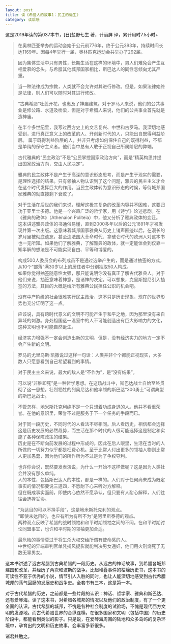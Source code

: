 ```yaml
---
layout: post
title: 读《希腊人的故事1：民主的诞生》
category: 读后感
---
```

这是2019年读的第037本书，[日]盐野七生 著，计丽屏 译，累计用时7.5小时+

>在奥林匹亚举办的运动会始于公元前776年，终于公元393年，持续时间长达1169年。因每4年举行一届，奥林匹克运动会共举办了292届。

>因为集体生活中只有男性，长期生活在这样的环境中，男人们难免会产生互相爱慕的念头。与希腊其他城邦国家相比，斯巴达人的同性恋倾向尤其严重。

>当一种法律成为宗教，人类就不会允许对其进行修改。但是，如果法律始终是法律，则人们可以随时对其进行修改。

>“古典希腊”吐蕊开花，也惠及了神庙建筑。对于罗马人来说，他们的公共事业是修公路、水道及桥梁，但是对于希腊人来说，他们的公共事业首先就是造神庙。

>在半个多世纪里，我写过西方史上的文艺复兴、中世和古罗马。我深切地感受到，进行真正意义上的改革的人、开创新时代的人，只能出自既得利益阶层。
属于既得利益阶层的人，并非只考虑如何保住自己的既得利益，不都是单纯的保守主义者。他们当中总有人敢于正视自己所属阶层的弊端。

>古代雅典的“民主政治”不是“公民掌控国家政治方向”，而是“精英构思并提出国家政治方向，交由人民决定”。

>雅典的民主政体不是产生于高深的意识形态思考，而是产生于现实的需要，是理性选择的结果。只有领袖人物认识到了这个问题，雅典的民主主义才会在这个时代发挥巨大的作用。当民主政体转为意识形态的时候，等待城邦国家雅典的就直接剩下衰败了。

>对于生活在后世的我们来说，理解这极其复杂的改革内容并不困难，这要归功于亚里士多德。他是一个兴趣广泛的哲学家，用《诗学》论述悲剧。在《雅典的政体》（Athenaion Politeia）中，他又分析了雅典政体的变迁。<br/>
这本讲述雅典政体的书通俗易懂，直到2000多年以后的公元1891年才被发现并第一次出版。这意味着城邦国家雅典从历史上销声匿迹以后，在漫长的岁月里被彻底遗忘，甚至连法国大革命时代、拿破仑时代的欧洲人对这本书也一无所知。如果他们了解雅典，了解雅典的政体，就一定能体会到仅靠一知半解的想法是不可能实现自由、平等和博爱的。

>构成500人委员会的布列成员不是通过选举产生的，而是通过抽签的方式，从10个“部落”满30岁以上的居住者中分别抽取50人构成。<br/>
如果你觉得抽签随意性太强，那只能说明你没有真正了解古代雅典人。对于他们来说，抽签意味着神意，是诸神的决定。可以想象，克里斯提尼引入抽签的方法，其目的大概是给所有雅典公民担任公职的机会吧。

>没有中产阶级的社会很难实行民主政治，这不只是历史现象，现在的世界形势也充分证明了这一点。

>应该说，具有跨时代意义的文明不可能产生于和平之地，因为那里没有来自异域的刺激。身处祖国这一温室中的人不可能创造出有巨大影响力的文化，这种文明也不可能自然诞生。

>经济实力增强不一定会创造出新的文明，但是，没有经济实力的地方一定不会产生新的文明。

>罗马的尤里乌斯·凯撒说过这样一句话：人类并非个个都能正视现实，大多数人只愿意看到自己希望看到的事情。

>对于民主主义来说，最大的敌人是“不作为”，是“没有结果”。

>可以说“非胜即死”是一种哲学思想。在这场战斗中，斯巴达战士自始至终贯彻了这一思想。壮烈牺牲的列奥尼达和他率领的斯巴达“300勇士”可谓典型的斯巴达战士。

>不管怎样，地米斯托克利绝不是一个只想着功成身退的人。他并不看重荣誉。在他的意识里，荣誉不过是服务于下一个任务的手段而已。

>对于同一段历史，不同时代的人看法不尽相同。后人看历史，相信都会选择这是历史发展的必然趋势，而生活在那个时代的人很可能选择这是制定和实施了各种保障政策的结果。<br/>
历史是在不断向前发展的过程中形成的。因此在后人眼里，生活在当时的人所做的一切努力似乎都是枉费心机。至于比常人付出更多的领袖人物则比常人更加愚蠢，因为他们的所作所为不过是为了争权夺利。

>也许你会说，既然要发表演说，为什么一开始不这样做呢？这是因为人类社会并没有那么单纯。<br/>
人的本性，包括斯巴达人的本性，都是一样的。人们对于任何尚未成为既定事实的情况都要说三道四，不愿耐下心来听对方解释。<br/>
但在既成事实面前，即使内心依然不愿承认，但只要有人耐心解释，人们往往会选择妥协。

>“为达目的可以不择手段”，这是地米斯托克利的观点。<br/>
“即使未达目的，也应有所为有所不为”是阿里斯泰德的观点。<br/>
两种观点反映了希腊的战时领袖和和平时期领袖之间的不同。在和平时期讨论同盟事宜，也许和平时期的领袖更加合适。

>最危险的事情莫过于将生杀大权交给所谓有使命感的人。<br/>
中世纪的异端审判官单凭捕风捉影就能判决男女通奸，他们用火刑烧死了无数无辜男女。

这本书讲述了远古希腊到古典希腊的一段历史。从远古的神话故事，到希腊各城邦建国和改革，并经历了两次和波斯的战争。比起堆叠事件的枯燥历史书，这本书的可读性不亚于优秀的小说，情节引人入胜的同时，也让人能深切地感受到古代希腊城邦的荡气回肠的发展史和战争史。全套书有三本，这是第一本。

对于古代希腊的历史，之前都是一些片段的认识：神话、哲学家、雅典和斯巴达、还有爱琴海。读了这本书，对希腊各城邦的情况以及他们的政治制度，有了一个更全面的认识。古代希腊的城邦，不愧是各种社会制度的试验场，不愧是现代西方文明的发源地。而古代希腊世界的合纵连横，在很多国家和文明（包括中国）的历史阶段中，都能看到类似的影子。只是说，在爱琴海周围的陆地和众多岛屿的复杂环境中，孕育出的文明和历史故事，会丰富多彩很多。

诸君共勉之。